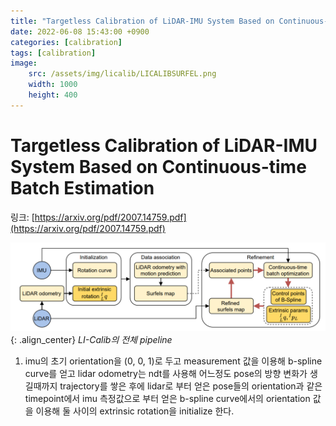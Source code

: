 ```yaml
---
title: "Targetless Calibration of LiDAR-IMU System Based on Continuous-time Batch Estimation"
date: 2022-06-08 15:43:00 +0900
categories: [calibration]
tags: [calibration]
image: 
    src: /assets/img/licalib/LICALIBSURFEL.png
    width: 1000
    height: 400
---
```


# Targetless Calibration of LiDAR-IMU System Based on Continuous-time Batch Estimation

링크: [https://arxiv.org/pdf/2007.14759.pdf](https://arxiv.org/pdf/2007.14759.pdf)

![licalib-pipeline](/assets/img/licalib/LICALIBPIPELINE.png){: .align_center}
_LI-Calib의 전체 pipeline_

1. imu의 초기 orientation을 (0, 0, 1)로 두고 measurement 값을 이용해 b-spline curve를 얻고 lidar odometry는 ndt를 사용해 어느정도 pose의 방향 변화가 생길때까지 trajectory를 쌓은 후에 lidar로 부터 얻은 pose들의 orientation과 같은 timepoint에서 imu 측정값으로 부터 얻은 b-spline curve에서의 orientation 값을 이용해 둘 사이의 extrinsic rotation을 initialize 한다.
